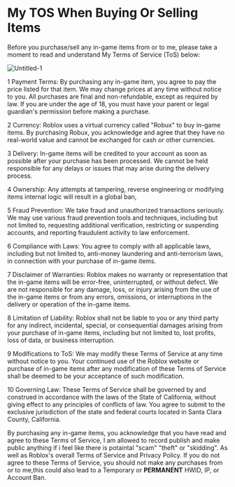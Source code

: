 # My TOS When Buying Or Selling Items

Before you purchase/sell any in-game items from or to me, please take a moment to read and understand My Terms of Service (ToS) below:

![Untitled-1](https://user-images.githubusercontent.com/121121650/235453750-a9d29fe7-981e-4943-98ec-d40d86cf0730.png)

1 Payment Terms: By purchasing any in-game item, you agree to pay the price listed for that item. We may change prices at any time without notice to you. All purchases are final and non-refundable, except as required by law. If you are under the age of 18, you must have your parent or legal guardian's permission before making a purchase.

2 Currency: Roblox uses a virtual currency called "Robux" to buy in-game items. By purchasing Robux, you acknowledge and agree that they have no real-world value and cannot be exchanged for cash or other currencies.

3 Delivery: In-game items will be credited to your account as soon as possible after your purchase has been processed. We cannot be held responsible for any delays or issues that may arise during the delivery process.

4 Ownership: Any attempts at tampering, reverse engineering or modifying items internal logic will result in a global ban,

5 Fraud Prevention: We take fraud and unauthorized transactions seriously. We may use various fraud prevention tools and techniques, including but not limited to, requesting additional verification, restricting or suspending accounts, and reporting fraudulent activity to law enforcement.

6 Compliance with Laws: You agree to comply with all applicable laws, including but not limited to, anti-money laundering and anti-terrorism laws, in connection with your purchase of in-game items.

7 Disclaimer of Warranties: Roblox makes no warranty or representation that the in-game items will be error-free, uninterrupted, or without defect. We are not responsible for any damage, loss, or injury arising from the use of the in-game items or from any errors, omissions, or interruptions in the delivery or operation of the in-game items.

8 Limitation of Liability: Roblox shall not be liable to you or any third party for any indirect, incidental, special, or consequential damages arising from your purchase of in-game items, including but not limited to, lost profits, loss of data, or business interruption.

9 Modifications to ToS: We may modify these Terms of Service at any time without notice to you. Your continued use of the Roblox website or purchase of in-game items after any modification of these Terms of Service shall be deemed to be your acceptance of such modification.

10 Governing Law: These Terms of Service shall be governed by and construed in accordance with the laws of the State of California, without giving effect to any principles of conflicts of law. You agree to submit to the exclusive jurisdiction of the state and federal courts located in Santa Clara County, California.

By purchasing any in-game items, you acknowledge that you have read and agree to these Terms of Service, I am allowed to record publish and make public anything if i feel like there is potaintal "scam" "theft" or "skidding".
As well as Roblox's overall Terms of Service and Privacy Policy. If you do not agree to these Terms of Service, you should not make any purchases from or to me,this could also lead to a Temporary or **PERMANENT** HWID, IP, or Account Ban. 
